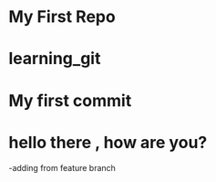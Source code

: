 # My First Repo
# learning_git
# My first commit


# hello there , how are you?

-adding from feature branch
